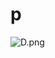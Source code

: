 # p

![D.png](https://github.com/Tan12d/Oracle-Database-Problems/assets/100254217/46cd8bf9-dd35-49aa-bb16-474449437d18)
